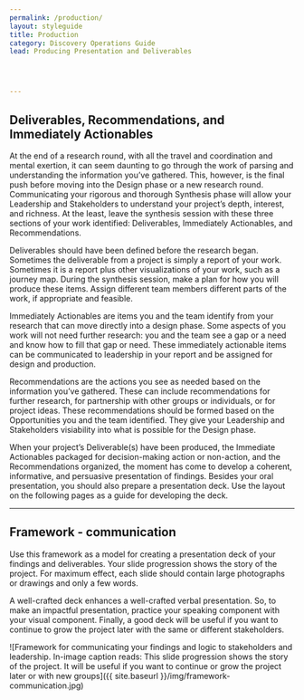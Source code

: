 ```yaml
---
permalink: /production/
layout: styleguide
title: Production
category: Discovery Operations Guide
lead: Producing Presentation and Deliverables




---
```


## Deliverables, Recommendations, and Immediately Actionables

At the end of a research round, with all the travel and coordination and mental exertion, it can seem daunting to go through the work of parsing and understanding the information you’ve gathered.  This, however, is the final push before moving into the Design phase or a new research round. Communicating your rigorous and thorough Synthesis phase will allow your Leadership and Stakeholders to understand your project’s depth, interest, and richness.
At the least, leave the synthesis session with these three sections of your work identified: Deliverables, Immediately Actionables, and Recommendations.

Deliverables should have been defined before the research began. Sometimes the deliverable from a project is simply a report of your work. Sometimes it is a report plus other visualizations of your work, such as a journey map. During the synthesis session, make a plan for how you will produce these items. Assign different team members different parts of the work, if appropriate and feasible.

Immediately Actionables are items you and the team identify from your research that can move directly into a design phase. Some aspects of you work will not need further research: you and the team see a gap or a need and know how to fill that gap or need. These immediately actionable items can be communicated to leadership in your report and be assigned for design and production.

Recommendations are the actions you see as needed based on the information you’ve gathered. These can include recommendations for further research, for partnership with other groups or individuals, or for project ideas. These recommendations should be formed based on the Opportunities you and the team identified. They give your Leadership and Stakeholders visiability into what is possible for the Design phase.

When your project’s Deliverable(s) have been produced, the Immediate Actionables packaged for decision-making action or non-action, and the Recommendations organized, the moment has come to develop a coherent, informative, and persuasive presentation of findings. Besides your oral presentation, you should also prepare a presentation deck. Use the layout on the following pages as a guide for developing the deck.

***

## Framework - communication

Use this framework as a model for creating a presentation deck of your findings and deliverables. Your slide progression shows the story of the project. For maximum effect, each slide should contain large photographs or drawings and only a few words.

A well-crafted deck enhances a well-crafted verbal presentation. So, to make an impactful presentation, practice your speaking component with your visual component. Finally, a good deck will be useful if you want to continue to grow the project later with the same or different stakeholders.

![Framework for communicating your findings and logic to stakeholders and leadership. In-image caption reads: This slide progression shows the story of the project. It will be useful if you want to continue or grow the project later or with new groups]({{ site.baseurl }}/img/framework-communication.jpg)
